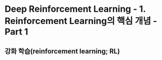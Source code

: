 # Deep Reinforcement Learning - 1. Reinforcement Learning의 핵심 개념 - Part 1
## 강화 학습(reinforcement learning; RL)
